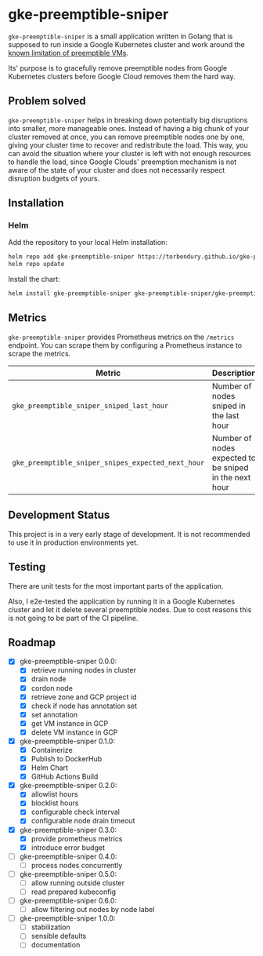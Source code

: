 # gke-preemptible-sniper

`gke-preemptible-sniper` is a small application written in Golang that is supposed to run inside a Google Kubernetes cluster and work around the [known limitation of preemptible VMs](https://cloud.google.com/compute/docs/instances/preemptible#limitations).

Its' purpose is to gracefully remove preemptible nodes from Google Kubernetes clusters before Google Cloud removes them the hard way.

## Problem solved

`gke-preemptible-sniper` helps in breaking down potentially big disruptions into smaller, more manageable ones. Instead of having a big chunk of your cluster removed at once, you can remove preemptible nodes one by one, giving your cluster time to recover and redistribute the load. This way, you can avoid the situation where your cluster is left with not enough resources to handle the load, since Google Clouds' preemption mechanism is not aware of the state of your cluster and does not necessarily respect disruption budgets of yours.

## Installation

### Helm

Add the repository to your local Helm installation:

```bash
helm repo add gke-preemptible-sniper https://torbendury.github.io/gke-preemptible-sniper
helm repo update
```

Install the chart:

```bash
helm install gke-preemptible-sniper gke-preemptible-sniper/gke-preemptible-sniper --namespace gke-preemptible-sniper --create-namespace
```

## Metrics

`gke-preemptible-sniper` provides Prometheus metrics on the `/metrics` endpoint. You can scrape them by configuring a Prometheus instance to scrape the metrics.

| Metric                                             | Description                                            |
|----------------------------------------------------|--------------------------------------------------------|
| `gke_preemptible_sniper_sniped_last_hour`          | Number of nodes sniped in the last hour                |
| `gke_preemptible_sniper_snipes_expected_next_hour` | Number of nodes expected to be sniped in the next hour |

## Development Status

This project is in a very early stage of development. It is not recommended to use it in production environments yet.

## Testing

There are unit tests for the most important parts of the application.

Also, I e2e-tested the application by running it in a Google Kubernetes cluster and let it delete several preemptible nodes. Due to cost reasons this is not going to be part of the CI pipeline.

## Roadmap

- [x] gke-preemptible-sniper 0.0.0:
  - [x] retrieve running nodes in cluster
  - [x] drain node
  - [x] cordon node
  - [x] retrieve zone and GCP project id
  - [x] check if node has annotation set
  - [x] set annotation
  - [x] get VM instance in GCP
  - [x] delete VM instance in GCP

- [x] gke-preemptible-sniper 0.1.0:
  - [x] Containerize
  - [x] Publish to DockerHub
  - [x] Helm Chart
  - [x] GitHub Actions Build

- [x] gke-preemptible-sniper 0.2.0:
  - [x] allowlist hours
  - [x] blocklist hours
  - [x] configurable check interval
  - [x] configurable node drain timeout

- [x] gke-preemptible-sniper 0.3.0:
  - [x] provide prometheus metrics
  - [x] introduce error budget

- [ ] gke-preemptible-sniper 0.4.0:
  - [ ] process nodes concurrently

- [ ] gke-preemptible-sniper 0.5.0:
  - [ ] allow running outside cluster
  - [ ] read prepared kubeconfig

- [ ] gke-preemptible-sniper 0.6.0:
  - [ ] allow filtering out nodes by node label

- [ ] gke-preemptible-sniper 1.0.0:
  - [ ] stabilization
  - [ ] sensible defaults
  - [ ] documentation
